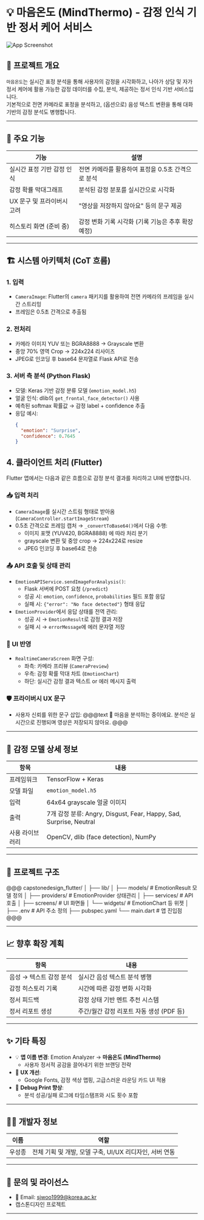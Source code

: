 # 💡 마음온도 (MindThermo) - 감정 인식 기반 정서 케어 서비스

![App Screenshot](screenshots/mindthermo_ui.png) <!-- UI 캡처 이미지 위치 -->

## 📖 프로젝트 개요

`마음온도`는 실시간 표정 분석을 통해 사용자의 감정을 시각화하고, 나아가 상담 및 자가 정서 케어에 활용 가능한 감정 데이터를 수집, 분석, 제공하는 정서 인식 기반 서비스입니다.  
기본적으로 전면 카메라로 표정을 분석하고, (옵션으로) 음성 텍스트 변환을 통해 대화 기반의 감정 분석도 병행합니다.

---

## 🧠 주요 기능

| 기능 | 설명 |
|------|------|
| 실시간 표정 기반 감정 인식 | 전면 카메라를 활용하여 표정을 0.5초 간격으로 분석 |
| 감정 확률 막대그래프 | 분석된 감정 분포를 실시간으로 시각화 |
| UX 문구 및 프라이버시 고려 | "영상을 저장하지 않아요" 등의 문구 제공 |
| 히스토리 화면 (준비 중) | 감정 변화 기록 시각화 (기록 기능은 추후 확장 예정) |

---

## 🏗️ 시스템 아키텍처 (CoT 흐름)

### 1. 입력
- `CameraImage`: Flutter의 `camera` 패키지를 활용하여 전면 카메라의 프레임을 실시간 스트리밍
- 프레임은 0.5초 간격으로 추출됨

### 2. 전처리
- 카메라 이미지 YUV 또는 BGRA8888 → Grayscale 변환
- 중앙 70% 영역 Crop → 224x224 리사이즈
- JPEG로 인코딩 후 base64 문자열로 Flask API로 전송

### 3. 서버 측 분석 (Python Flask)
- 모델: Keras 기반 감정 분류 모델 (`emotion_model.h5`)
- 얼굴 인식: dlib의 `get_frontal_face_detector()` 사용
- 예측된 softmax 확률값 → 감정 label + confidence 추출
- 응답 예시:
  ```json
  {
    "emotion": "Surprise",
    "confidence": 0.7645
  }
  ```

## 4. 클라이언트 처리 (Flutter)

Flutter 앱에서는 다음과 같은 흐름으로 감정 분석 결과를 처리하고 UI에 반영합니다.

### 📥 입력 처리
- `CameraImage`를 실시간 스트림 형태로 받아옴 (`CameraController.startImageStream`)
- 0.5초 간격으로 프레임 캡처 → `_convertToBase64()`에서 다음 수행:
  - 이미지 포맷 (YUV420, BGRA8888) 에 따라 처리 분기
  - grayscale 변환 및 중앙 crop → 224x224로 resize
  - JPEG 인코딩 후 base64로 전송

### 📤 API 호출 및 상태 관리
- `EmotionAPIService.sendImageForAnalysis()`:
  - Flask 서버에 POST 요청 (`/predict`)
  - 성공 시: `emotion`, `confidence`, `probabilities` 필드 포함 응답
  - 실패 시: `{"error": "No face detected"}` 형태 응답
- `EmotionProvider`에서 응답 상태를 전역 관리:
  - 성공 시 → `EmotionResult`로 감정 결과 저장
  - 실패 시 → `errorMessage`에 에러 문자열 저장

### 🎨 UI 반영
- `RealtimeCameraScreen` 화면 구성:
  - 좌측: 카메라 프리뷰 (`CameraPreview`)
  - 우측: 감정 확률 막대 차트 (`EmotionChart`)
  - 하단: 실시간 감정 결과 텍스트 or 에러 메시지 출력

### 🛡️ 프라이버시 UX 문구
- 사용자 신뢰를 위한 문구 삽입:
  @@@text
  🙌 마음을 분석하는 중이에요.
  분석은 실시간으로 진행되며 영상은 저장되지 않아요.
  @@@

---

## 🧪 감정 모델 상세 정보

| 항목 | 내용 |
|------|------|
| 프레임워크 | TensorFlow + Keras |
| 모델 파일 | `emotion_model.h5` |
| 입력 | 64x64 grayscale 얼굴 이미지 |
| 출력 | 7개 감정 분류: Angry, Disgust, Fear, Happy, Sad, Surprise, Neutral |
| 사용 라이브러리 | OpenCV, dlib (face detection), NumPy |

---

## 📂 프로젝트 구조

@@@
capstonedesign_flutter/
│
├── lib/
│   ├── models/            # EmotionResult 모델 정의
│   ├── providers/         # EmotionProvider 상태관리
│   ├── services/          # API 호출
│   ├── screens/           # UI 화면들
│   └── widgets/           # EmotionChart 등 위젯
│
├── .env                   # API 주소 정의
├── pubspec.yaml
└── main.dart              # 앱 진입점
@@@

---

## 📈 향후 확장 계획

| 항목 | 내용 |
|------|------|
| 음성 → 텍스트 감정 분석 | 실시간 음성 텍스트 분석 병행 |
| 감정 히스토리 기록 | 시간에 따른 감정 변화 시각화 |
| 정서 피드백 | 감정 상태 기반 멘트 추천 시스템 |
| 정서 리포트 생성 | 주간/월간 감정 리포트 자동 생성 (PDF 등) |

---

## ✨ 기타 특징

- 💡 **앱 이름 변경**: Emotion Analyzer → **마음온도 (MindThermo)**
  - 사용자 정서적 공감을 끌어내기 위한 브랜딩 전략
- 🧠 **UX 개선**:
  - Google Fonts, 감정 색상 맵핑, 고급스러운 라운딩 카드 UI 적용
- 🧪 **Debug Print 향상**:
  - 분석 성공/실패 로그에 타임스탬프와 시도 횟수 포함

---

## 🧑‍💻 개발자 정보

| 이름 | 역할 |
|------|------|
| 우성종 | 전체 기획 및 개발, 모델 구축, UI/UX 리디자인, 서버 연동 |

---

## 📮 문의 및 라이선스

- 📧 Email: sjwoo1999@korea.ac.kr
- 캡스톤디자인 프로젝트

---